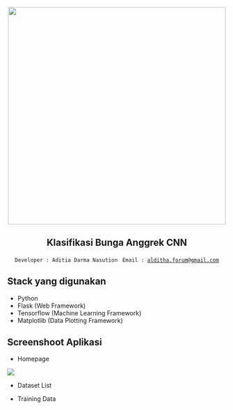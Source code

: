 <p align="center">
<img width="500" src="https://nos.jkt-1.neo.id/aditiastorage/asset/ilustrasi/Teacher-bro.png">
</p>

<div align="center">
  
  
  ## Klasifikasi Bunga Anggrek CNN

  <code>Developer : Aditia Darma Nasution </code>
  <code>Email : alditha.forum@gmail.com </code>

</div>

## Stack yang digunakan

- Python
- Flask (Web Framework)
- Tensorflow (Machine Learning Framework)
- Matplotlib (Data Plotting Framework)

## Screenshoot Aplikasi

- Homepage
<img src="https://nos.jkt-1.neo.id/aditiastorage/asset/screenshoot/PRAL8901/homepage.png">

- Dataset List

- Training Data 


</div>
